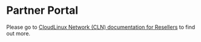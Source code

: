 # Partner Portal


Please go to [CloudLinux Network (CLN) documentation for Resellers](https://docs.cln.cloudlinux.com/index.html?cln_for_resellers.htm) to find out more.

